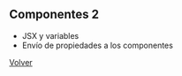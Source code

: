 ## Componentes 2
* JSX y variables
* Envío de propiedades a los componentes

[Volver](https://github.com/zariweyo/curso-react-native)
